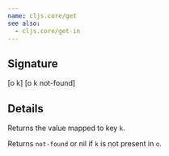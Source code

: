 ```yaml
---
name: cljs.core/get
see also:
  - cljs.core/get-in
---
```


## Signature
[o k]
[o k not-found]


## Details

Returns the value mapped to key `k`.

Returns `not-found` or nil if `k` is not present in `o`.
